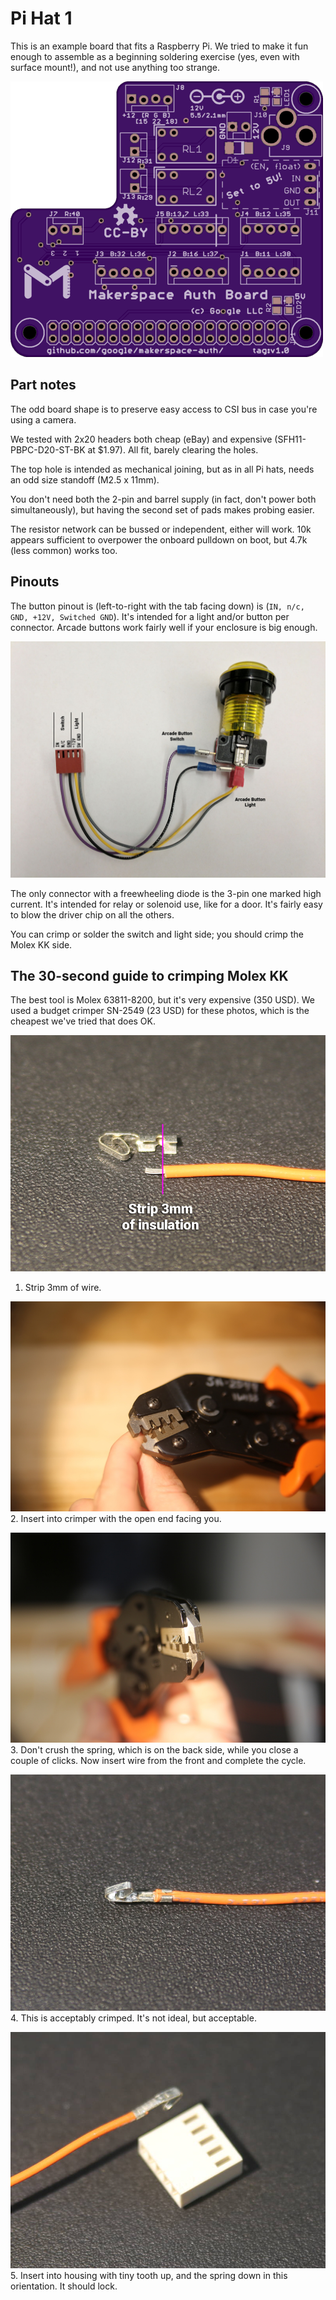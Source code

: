 # Pi Hat 1

This is an example board that fits a Raspberry Pi.  We tried to make it fun
enough to assemble as a beginning soldering exercise (yes, even with surface
mount!), and not use anything too strange.

![Board image](board.png)

## Part notes

The odd board shape is to preserve easy access to CSI bus in case you're using
a camera.

We tested with 2x20 headers both cheap (eBay) and expensive
(SFH11-PBPC-D20-ST-BK at $1.97).  All fit, barely clearing the holes.

The top hole is intended as mechanical joining, but as in all Pi hats, needs an
odd size standoff (M2.5 x 11mm).

You don't need both the 2-pin and barrel supply (in fact, don't power both
simultaneously), but having the second set of pads makes probing easier.

The resistor network can be bussed or independent, either will work.  10k
appears sufficient to overpower the onboard pulldown on boot, but 4.7k (less
common) works too.


## Pinouts

The button pinout is (left-to-right with the tab facing down) is (``IN, n/c,
GND, +12V, Switched GND``).  It's intended for a light and/or button per
connector.  Arcade buttons work fairly well if your enclosure is big enough.

![Connector image](buttonwiring.jpg)

The only connector with a freewheeling diode is the 3-pin one marked high current.  It's intended for relay or solenoid use, like for a door.  It's fairly easy to blow the driver chip on all the others.

You can crimp or solder the switch and light side; you should crimp the Molex KK side.


## The 30-second guide to crimping Molex KK

The best tool is Molex 63811-8200, but it's very expensive (350 USD).  We used a budget crimper SN-2549 (23 USD) for these photos, which is the cheapest we've tried that does OK.

![Crimping Fig. 1](crimping1.jpg)
1. Strip 3mm of wire.

![Crimping Fig. 2](crimping2.jpg)
2. Insert into crimper with the open end facing you.

![Crimping Fig. 3](crimping3.jpg)
3. Don't crush the spring, which is on the back side, while you close a couple of clicks.  Now insert wire from the front and complete the cycle.

![Crimping Fig. 4](crimping4.jpg)
4. This is acceptably crimped.  It's not ideal, but acceptable.

![Crimping Fig. 5](crimping5.jpg)
5. Insert into housing with tiny tooth up, and the spring down in this orientation.  It should lock.

